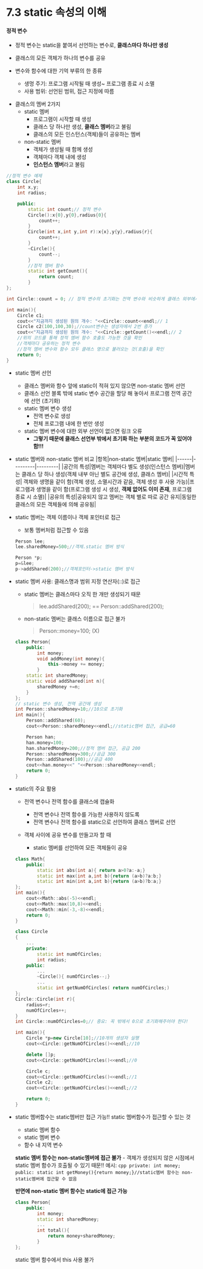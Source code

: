 7.3 static 속성의 이해
=========================
#### 정적 변수
+ 정적 변수는 static을 붙여서 선언하는 변수로, **클래스마다 하나만 생성**
+ 클래스의 모든 객체가 하나의 변수를 공유

+ 변수와 함수에 대한 기억 부류의 한 종류
    * 생멍 주기: 프로그램 시작될 때 생성~ 프로그램 종료 시 소멸
    * 사용 범위: 선언된 범위, 접근 지정에 따름


- 클래스의 멤버 2가지
    + static 멤버
        * 프로그램이 시작할 때 생성
        * 클래스 당 하나만 생성, **클래스 멤버**라고 불림
        * 클래스의 모든 인스턴스(객체)들이 공유하는 멤버
    + non-static 멤버
        * 객체가 생성될 때 함께 생성
        * 객체마다 객체 내에 생성
        * **인스턴스 멤버**라고 불림
    
```cpp
//정적 변수 예제
class Circle{
    int x,y;
    int radius;

    public:
        static int count;// 정적 변수
        Circle():x{0},y{0},radius{0}{
            count++;
        }
        Circle(int x,int y,int r):x{x},y{y},radius{r}{
            count++;
        }
        ~Circle(){
            count--;
        }
        //정적 멤버 함수
        static int getCount(){
            return count;
        }
};

int Circle::count = 0; // 정적 변수의 초기화는 전역 변수와 비슷하게 클래스 외부에서 수행

int main(){
    Circle c1;
    cout<<"지금까지 생성된 원의 개수: "<<Circle::count<<endl;// 1
    Circle c2(100,100,30);//count변수는 생성자에서 2번 증가
    cout<<"지금까지 생성된 원의 개수: "<<Circle::getCount()<<endl;// 2
    //위의 코드를 통해 정적 멤버 함수 호출도 가능한 것을 확인
    //객체마다 공유하는 정적 변수
    //정적 멤버 변수와 함수 모두 클래스 명으로 불러오는 것(호출)을 확인
    return 0;
}
```

+ static 멤버 선언
    * 클래스 멤버와 함수 앞에 static이 적혀 있지 않으면 non-static 멤버 선언
    * 클래스 선언 블록 밖에 static 변수 공간을 할당 해 놓아서 프로그램 전역 공간에 선언 (초기화)
    * static 멤버 변수 생성
        - 전역 변수로 생성
        - 전체 프로그램 내에 한 번만 생성
    * static 멤버 변수에 대한 외부 선언이 없으면 링크 오류
        - **그렇기 때문에 클래스 선언부 밖에서 초기화 하는 부분의 코드가 꼭 있어야 함!!!**
+ static 멤버와 non-static 멤버 비교
    |항목|non-static 멤버|static 멤버|
    |------|---------|---------|
    |공간의 특성|멤버는 객체마다 별도 생성(인스턴스 멤버)|멤버는 클래스 당 하나 생성(객체 내부 아닌 별도 공간에 생성, 클래스 멤버)|
    |시간적 특성| 객체와 생명을 같이 함(객체 생성, 소멸시간과 같음, 객체 생성 후 사용 가능)|프로그램과 생명을 같이 함(프로그램 생성 시 생성, **객체 없어도 이미 존재**, 프로그램 종료 시 소멸)|
    |공유의 특성|공유되지 않고 멤버는 객체 별로 따로 공간 유지|동일한 클래스의 모든 객체들에 의해 공유됨|
+ static 멤버는 객체 이름이나 객체 포인터로 접근
    * 보통 멤버처럼 접근할 수 있음
    ```cpp
    Person lee;
    lee.sharedMoney=500;//객체.static 멤버 방식

    Person *p;
    p=&lee;
    p->addShared(200);//객체포인터->static 멤버 방식
    ```

+ static 멤버 사용: 클래스명과 범위 지정 연산자(::)로 접근
    - static 멤버는 클래스마다 오직 한 개만 생성되기 때문
        > lee.addShared(200); == Person::addShared(200);
    - non-static 멤버는 클래스 이름으로 접근 불가
        > Person::money=100;  (X)
    ```cpp
    class Person{
        public:
            int money;
            void addMoney(int money){
                this->money += money;
            }
        static int sharedMoney;
        static void addShared(int n){
            sharedMoney +=n;
        }
    };
    // static 변수 생성, 전역 공간에 생성
    int Person::sharedMoney=10;//10으로 초기화
    int main(){
        Person::addShared(60);
        cout<<Person::sharedMoney<<endl;//static멤버 접근, 공급=60

        Person han;
        han.money=100;
        han.sharedMoney=200;//정적 멤버 접근, 공급 200
        Person::sharedMoney=300;//공급 300
        Person::addShared(100);//공급 400
        cout<<han.money<<" "<<Person::sharedMoney<<endl;
        return 0;
    }
    ```
    
+ static의 주요 활용
    - 전역 변수나 전역 함수를 클래스에 캡슐화
        * 전역 변수나 전역 함수를 가능한 사용하지 않도록
        * 전역 변수나 전역 함수를 static으로 선언하여 클래스 멤버로 선언

    - 객체 사이에 공유 변수를 만들고자 할 때
        * static 멤버를 선언하여 모든 객체들이 공유

    ```cpp
    class Math{
        public:
            static int abs(int a){ return a>0?a:-a;}
            static int max(int a,int b){return (a>b)?a:b;}
            static int min(int a,int b){return (a>b)?b:a;}
    };
    int main(){
        cout<<Math::abs(-5)<<endl;
        cout<<Math::max(10,8)<<endl;
        cout<<Math::min(-3,-8)<<endl;
        return 0;
    }
    ```
    ```cpp
    class Circle
    {
        ...
        private:
            static int numOfCircles;
            int radius;
        public:
            ...
            ~Circle(){ numOfCircles--;}
            ...
            static int getNumOfCircles( return numOfCircles;)
    };
    Circle::Circle(int r){
        radius=r;
        numOfCircles++;
    }
    int Circle::numOfCircles=0;// 중요: 꼭 밖에서 0으로 초기화해주어야 한다!

    int main(){
        Circle *p=new Circle[10];//10개의 생성자 실행
        cout<<Circle::getNumOfCircles()<<endl;//10

        delete []p;
        cout<<Circle::getNumOfCircles()<<endl;//0

        Circle c;
        cout<<Circle::getNumOfCircles()<<endl;//1
        Circle c2;
        cout<<Circle::getNumOfCircles()<<endl;//2

        return 0;
    }
    ```

+ static 멤버함수는 static멤버만 접근 가능!!
    static 멤버함수가 접근할 수 있는 것
    * static 멤버 함수
    * static 멤버 변수
    * 함수 내 지역 변수

    **static 멤버 함수는 non-static멤버에 접근 불가**
        - 객체가 생성되지 않은 시점에서 static 멤버 함수가 호출될 수 있기 때문!!
    예시:
        ```cpp
        private:
            int money;
        public:
            static int getMoney(){return money;}//static멤버 함수는 non-static멤버에 접근할 수 없음
        ```
    
    **반면에 non-static 멤버 함수는 static에 접근 가능**
    ```cpp
    class Person{
        public:
            int money;
            static int sharedMoney;
            ...
            int total(){
                return money+sharedMoney;
            }
    };
    ```

    static 멤버 함수에서 this 사용 불가
